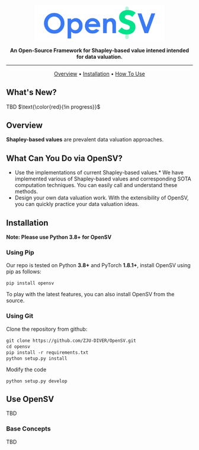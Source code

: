 
<div align="center">

<img src="./docs/artwork/header.png" width="350px">

**An Open-Source Framework for Shapley-based value intened intended for data valuation.**

------

<p align="center">
  <a href="#Overview">Overview</a> •
  <a href="#installation">Installation</a> •
  <a href="#use-opensv">How To Use</a>
</p>

</div>

## What's New?

TBD $\text{\color{red}{!in progress}}$

## Overview

**Shapley-based values** are prevalent data valuation approaches.

## What Can You Do via OpenSV?

- Use the implementations of current Shapley-based values.* We have implemented various of Shapley-based values and corresponding SOTA computation techniques. You can easily call and understand these methods.
- Design your own data valuation work. With the extensibility of OpenSV, you can quickly practice your data valuation ideas.

## Installation

**Note: Please use Python 3.8+ for OpenSV**

### Using Pip

Our repo is tested on Python **3.8+** and PyTorch **1.8.1+**, install OpenSV using pip as follows:




```shell
pip install opensv
```

To play with the latest features, you can also install OpenSV from the source.

### Using Git

Clone the repository from github:

```shell
git clone https://github.com/ZJU-DIVER/OpenSV.git
cd opensv
pip install -r requirements.txt
python setup.py install
```

Modify the code

```shell
python setup.py develop
```

## Use OpenSV

TBD

### Base Concepts

TBD


